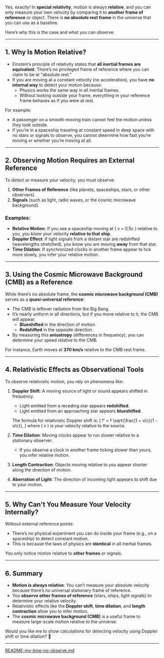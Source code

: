Yes, exactly! In **special relativity**, motion is always **relative**, and you can only measure your own velocity by comparing it to **another frame of reference** or object. There is **no absolute rest frame** in the universe that you can use as a baseline.

Here’s why this is the case and what you can observe:

---

## **1. Why Is Motion Relative?**
- Einstein’s principle of relativity states that **all inertial frames are equivalent**. There’s no privileged frame of reference where you can claim to be at “absolute rest.”
- If you are moving at a constant velocity (no acceleration), you have **no internal way** to detect your motion because:
   - Physics works the same way in all inertial frames.
   - Without looking outside your frame, everything in your reference frame behaves as if you were at rest.

For example:
- A passenger on a smooth-moving train cannot feel the motion unless they look outside.
- If you’re in a spaceship traveling at constant speed in deep space with no stars or signals to observe, you cannot determine how fast you’re moving or whether you’re moving at all.

---

## **2. Observing Motion Requires an External Reference**
To detect or measure your velocity, you must observe:
1. **Other Frames of Reference** (like planets, spaceships, stars, or other observers).
2. **Signals** (such as light, radio waves, or the cosmic microwave background).

### Examples:
- **Relative Motion**: If you see a spaceship moving at \( v = 0.5c \) relative to you, you know your velocity **relative to that ship**.
- **Doppler Effect**: If light signals from a distant star are redshifted (wavelengths stretched), you know you are moving **away** from that star.
- **Time Dilation**: If synchronized clocks in another frame appear to tick more slowly, you infer your relative motion.

---

## **3. Using the Cosmic Microwave Background (CMB) as a Reference**
While there’s no absolute frame, the **cosmic microwave background (CMB)** serves as a **quasi-universal reference**:
- The CMB is leftover radiation from the Big Bang.
- It’s nearly uniform in all directions, but if you move relative to it, the CMB will appear:
   - **Blueshifted** in the direction of motion.
   - **Redshifted** in the opposite direction.
- By measuring this **anisotropy** (differences in frequency), you can determine your speed relative to the CMB.

For instance, Earth moves at **370 km/s** relative to the CMB rest frame.

---

## **4. Relativistic Effects as Observational Tools**
To observe relativistic motion, you rely on phenomena like:
1. **Doppler Shift**: A moving source of light or sound appears shifted in frequency.
   - Light emitted from a receding star appears **redshifted**.
   - Light emitted from an approaching star appears **blueshifted**.

   The formula for relativistic Doppler shift is:
   \[
   f' = f \sqrt{\frac{1 + v/c}{1 - v/c}},
   \]
   where \( v \) is your velocity relative to the source.

2. **Time Dilation**: Moving clocks appear to run slower relative to a stationary observer.
   - If you observe a clock in another frame ticking slower than yours, you infer relative motion.

3. **Length Contraction**: Objects moving relative to you appear shorter along the direction of motion.

4. **Aberration of Light**: The direction of incoming light appears to shift due to your motion.

---

## **5. Why Can't You Measure Your Velocity Internally?**
Without external reference points:
- There’s no physical experiment you can do inside your frame (e.g., on a spaceship) to detect constant motion.
- This is because the laws of physics are **identical** in all inertial frames.

You only notice motion relative to **other frames** or signals.

---

## **6. Summary**
- **Motion is always relative**: You can’t measure your absolute velocity because there’s no universal stationary frame of reference.
- You **observe other frames of reference** (stars, ships, light signals) to determine your relative velocity.
- Relativistic effects like the **Doppler shift**, **time dilation**, and **length contraction** allow you to infer motion.
- The **cosmic microwave background (CMB)** is a useful frame to measure large-scale motion relative to the universe.

Would you like me to show calculations for detecting velocity using Doppler shift or time dilation? 🚀


---

[README-my-time-no-observe.md](https://t2m.io/Mqf8Lgm)
